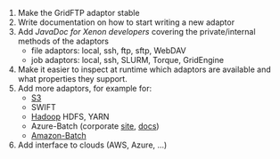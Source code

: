 1. Make the GridFTP adaptor stable
1. Write documentation on how to start writing a new adaptor
1. Add _JavaDoc for Xenon developers_ covering the private/internal methods of the adaptors
    - file adaptors: local, ssh, ftp, sftp, WebDAV
    - job adaptors: local, ssh, SLURM, Torque, GridEngine
1. Make it easier to inspect at runtime which adaptors are available and what properties they support.
1. Add more adaptors, for example for:
    - [S3](https://aws.amazon.com/s3/)
    - SWIFT
    - [Hadoop](https://en.wikipedia.org/wiki/Apache_Hadoop) HDFS, YARN
    - Azure-Batch (corporate [site](https://azure.microsoft.com/en-us/services/batch/), [docs](https://docs.microsoft.com/en-us/azure/batch/))
    - [Amazon-Batch](https://aws.amazon.com/batch/)
1. Add interface to clouds (AWS, Azure, ...)
